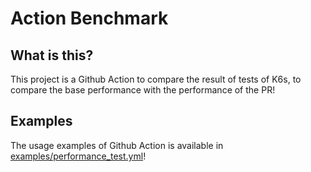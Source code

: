 # Action Benchmark

## What is this?
This project is a Github Action to compare the result of tests of K6s, to compare the base performance with the performance of the PR!

## Examples

The usage examples of Github Action is available in [examples/performance_test.yml](examples/performance_test.yml)!
